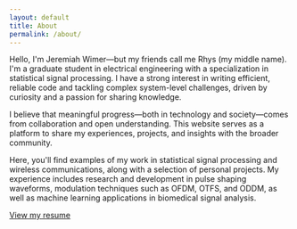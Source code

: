 ```yaml
---
layout: default
title: About
permalink: /about/
---
```


Hello, I'm Jeremiah Wimer—but my friends call me Rhys (my middle name). I'm a graduate student in electrical engineering with a specialization in statistical signal processing. I have a strong interest in writing efficient, reliable code and tackling complex system-level challenges, driven by curiosity and a passion for sharing knowledge.

I believe that meaningful progress—both in technology and society—comes from collaboration and open understanding. This website serves as a platform to share my experiences, projects, and insights with the broader community.

Here, you'll find examples of my work in statistical signal processing and wireless communications, along with a selection of personal projects. My experience includes research and development in pulse shaping waveforms, modulation techniques such as OFDM, OTFS, and ODDM, as well as machine learning applications in biomedical signal analysis.

[View my resume]( /resume.pdf )
